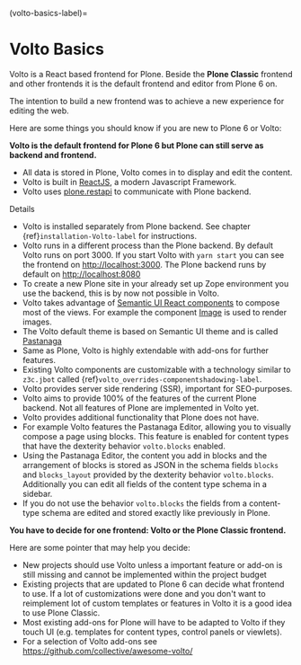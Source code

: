 (volto-basics-label)=

# Volto Basics

Volto is a React based frontend for Plone. Beside the **Plone Classic** frontend and other frontends it is the default frontend and editor from Plone 6 on.

The intention to build a new frontend was to achieve a new experience for editing the web.

Here are some things you should know if you are new to Plone 6 or Volto:

**Volto is the default frontend for Plone 6 but Plone can still serve as backend and frontend.**

- All data is stored in Plone, Volto comes in to display and edit the content.
- Volto is built in [ReactJS](https://reactjs.org), a modern Javascript Framework.
- Volto uses [plone.restapi](https://plonerestapi.readthedocs.io/) to communicate with Plone backend.

Details

- Volto is installed separately from Plone backend. See chapter {ref}`installation-Volto-label` for instructions.
- Volto runs in a different process than the Plone backend. By default Volto runs on port 3000. If you start Volto with `yarn start` you can see the frontend on <http://localhost:3000>. The Plone backend runs by default on <http://localhost:8080>
- To create a new Plone site in your already set up Zope environment you use the backend, this is by now not possible in Volto.
- Volto takes advantage of [Semantic UI React components](https://react.semantic-ui.com/) to compose most of the views. For example the component [Image](https://react.semantic-ui.com/elements/image/) is used to render images.
- The Volto default theme is based on Semantic UI theme and is called [Pastanaga](https://youtu.be/wW9mTl1Tavc?t=133)
- Same as Plone, Volto is highly extendable with add-ons for further features.
- Existing Volto components are customizable with a technology similar to `z3c.jbot` called {ref}`volto_overrides-componentshadowing-label`.
- Volto provides server side rendering (SSR), important for SEO-purposes.
- Volto aims to provide 100% of the features of the current Plone backend. Not all features of Plone are implemented in Volto yet.
- Volto provides additional functionality that Plone does not have.
- For example Volto features the Pastanaga Editor, allowing you to visually compose a page using blocks. This feature is enabled for content types that have the dexterity behavior `volto.blocks` enabled.
- Using the Pastanaga Editor, the content you add in blocks and the arrangement of blocks is stored as JSON in the schema fields `blocks` and `blocks_layout` provided by the dexterity behavior `volto.blocks`. Additionally you can edit all fields of the content type schema in a sidebar.
- If you do not use the behavior `volto.blocks` the fields from a content-type schema are edited and stored exactly like previously in Plone.

**You have to decide for one frontend: Volto or the Plone Classic frontend.**

Here are some pointer that may help you decide:

- New projects should use Volto unless a important feature or add-on is still missing and cannot be implemented within the project budget
- Existing projects that are updated to Plone 6 can decide what frontend to use. If a lot of customizations were done and you don't want to reimplement lot of custom templates or features in Volto it is a good idea to use Plone Classic.
- Most existing add-ons for Plone will have to be adapted to Volto if they touch UI (e.g. templates for content types, control panels or viewlets).
- For a selection of Volto add-ons see <https://github.com/collective/awesome-volto/>
